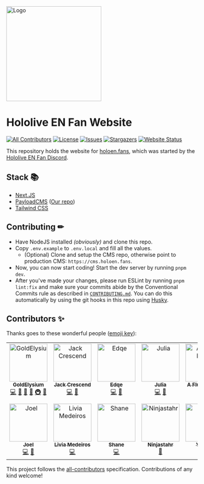 <!-- markdownlint-disable -->
<img src="https://holoen.fans/img/logo.png" alt="Logo" width="250" />
<!-- markdownlint-restore -->

# Hololive EN Fan Website

[![All Contributors](https://img.shields.io/github/all-contributors/GoldElysium/hefs-website?style=flat-square)](#contributors-)
[![License](https://img.shields.io/github/license/GoldElysium/hefs-website?style=flat-square)](https://github.com/GoldElysium/hefs-website/blob/master/LICENSE)
[![Issues](https://img.shields.io/github/issues/GoldElysium/hefs-website?style=flat-square)](https://github.com/GoldElysium/hefs-website/issues)
[![Stargazers](https://img.shields.io/github/stars/GoldElysium/hefs-website?style=flat-square)](https://github.com/GoldElysium/hefs-website/stargazers)
[![Website Status](https://img.shields.io/website?style=flat-square&url=https%3A%2F%2Fholoen.fans)](https://holoen.fans)

This repository holds the website for [holoen.fans](https://holoen.fans), which was started by the [Hololive EN Fan Discord](https://discord.gg/holoenfans).

## Stack 📚

* [Next.JS](https://nextjs.org)
* [PayloadCMS](https://payloadcms.com/) ([Our repo](https://github.com/HoloENFans/hef-website-cms))
* [Tailwind CSS](https://tailwindcss.com/)

## Contributing ✏

* Have NodeJS installed *(obviously)* and clone this repo.
* Copy `.env.example` to `.env.local` and fill all the values.
  * (Optional) Clone and setup the CMS repo, otherwise point to production CMS: `https://cms.holoen.fans`.
* Now, you can now start coding! Start the dev server by running `pnpm dev`.
* After you've made your changes, please run ESLint by running `pnpm lint:fix` and make sure your commits abide by the Conventional Commits rule as described in [`CONTRIBUTING.md`](https://github.com/GoldElysium/hefs-website/blob/master/CONTRIBUTING.md). You can do this automatically by using the git hooks in this repo using [Husky](https://github.com/typicode/husky).

## Contributors ✨

Thanks goes to these wonderful people ([emoji key](https://allcontributors.org/docs/en/emoji-key)):

<!-- ALL-CONTRIBUTORS-LIST:START - Do not remove or modify this section -->
<!-- prettier-ignore-start -->
<!-- markdownlint-disable -->
<table>
  <tbody>
    <tr>
      <td align="center" valign="top" width="14.28%"><a href="https://discord.gg/HoloRes"><img src="https://avatars.githubusercontent.com/u/48455312?v=4?s=100" width="100px;" alt="GoldElysium"/><br /><sub><b>GoldElysium</b></sub></a><br /><a href="https://github.com/GoldElysium/hef-website/commits?author=GoldElysium" title="Code">💻</a> <a href="https://github.com/GoldElysium/hef-website/commits?author=GoldElysium" title="Documentation">📖</a> <a href="#design-GoldElysium" title="Design">🎨</a> <a href="#maintenance-GoldElysium" title="Maintenance">🚧</a> <a href="#infra-GoldElysium" title="Infrastructure (Hosting, Build-Tools, etc)">🚇</a> <a href="https://github.com/GoldElysium/hef-website/pulls?q=is%3Apr+reviewed-by%3AGoldElysium" title="Reviewed Pull Requests">👀</a></td>
      <td align="center" valign="top" width="14.28%"><a href="https://github.com/JackCrescend"><img src="https://avatars.githubusercontent.com/u/33298232?v=4?s=100" width="100px;" alt="Jack Crescend"/><br /><sub><b>Jack Crescend</b></sub></a><br /><a href="https://github.com/GoldElysium/hef-website/commits?author=JackCrescend" title="Code">💻</a> <a href="#design-JackCrescend" title="Design">🎨</a></td>
      <td align="center" valign="top" width="14.28%"><a href="https://edqe.me/"><img src="https://avatars.githubusercontent.com/u/34704796?v=4?s=100" width="100px;" alt="Edqe"/><br /><sub><b>Edqe</b></sub></a><br /><a href="https://github.com/GoldElysium/hef-website/commits?author=Edqe14" title="Code">💻</a> <a href="https://github.com/GoldElysium/hef-website/commits?author=Edqe14" title="Documentation">📖</a></td>
      <td align="center" valign="top" width="14.28%"><a href="https://github.com/K4rakara"><img src="https://avatars.githubusercontent.com/u/40474474?v=4?s=100" width="100px;" alt="Julia"/><br /><sub><b>Julia</b></sub></a><br /><a href="https://github.com/GoldElysium/hef-website/commits?author=K4rakara" title="Code">💻</a> <a href="#design-K4rakara" title="Design">🎨</a></td>
      <td align="center" valign="top" width="14.28%"><a href="https://github.com/koleare"><img src="https://avatars.githubusercontent.com/u/84549008?v=4?s=100" width="100px;" alt="A Fluffy Koala"/><br /><sub><b>A Fluffy Koala</b></sub></a><br /><a href="https://github.com/GoldElysium/hef-website/commits?author=koleare" title="Code">💻</a></td>
      <td align="center" valign="top" width="14.28%"><a href="https://github.com/Toranteru"><img src="https://avatars.githubusercontent.com/u/102710095?v=4?s=100" width="100px;" alt="Toranteru"/><br /><sub><b>Toranteru</b></sub></a><br /><a href="https://github.com/GoldElysium/hef-website/commits?author=Toranteru" title="Code">💻</a></td>
      <td align="center" valign="top" width="14.28%"><a href="https://renovate.whitesourcesoftware.com/"><img src="https://avatars.githubusercontent.com/u/25180681?v=4?s=100" width="100px;" alt="WhiteSource Renovate"/><br /><sub><b>WhiteSource Renovate</b></sub></a><br /><a href="#maintenance-renovate-bot" title="Maintenance">🚧</a></td>
    </tr>
    <tr>
      <td align="center" valign="top" width="14.28%"><a href="https://github.com/waylaidwanderer"><img src="https://avatars.githubusercontent.com/u/2882110?v=4?s=100" width="100px;" alt="Joel"/><br /><sub><b>Joel</b></sub></a><br /><a href="https://github.com/GoldElysium/hef-website/commits?author=waylaidwanderer" title="Code">💻</a> <a href="#design-waylaidwanderer" title="Design">🎨</a></td>
      <td align="center" valign="top" width="14.28%"><a href="https://github.com/LiviaMedeiros"><img src="https://avatars.githubusercontent.com/u/74449973?v=4?s=100" width="100px;" alt="Livia Medeiros"/><br /><sub><b>Livia Medeiros</b></sub></a><br /><a href="https://github.com/GoldElysium/hef-website/commits?author=LiviaMedeiros" title="Code">💻</a></td>
      <td align="center" valign="top" width="14.28%"><a href="https://kbot.ca/"><img src="https://avatars.githubusercontent.com/u/13106700?v=4?s=100" width="100px;" alt="Shane"/><br /><sub><b>Shane</b></sub></a><br /><a href="https://github.com/GoldElysium/hef-website/commits?author=killbasa" title="Code">💻</a></td>
      <td align="center" valign="top" width="14.28%"><a href="https://github.com/Ninjastahr"><img src="https://avatars.githubusercontent.com/u/10507354?v=4?s=100" width="100px;" alt="Ninjastahr"/><br /><sub><b>Ninjastahr</b></sub></a><br /><a href="https://github.com/GoldElysium/hef-website/issues?q=author%3ANinjastahr" title="Bug reports">🐛</a></td>
      <td align="center" valign="top" width="14.28%"><a href="https://github.com/Yagato"><img src="https://avatars.githubusercontent.com/u/35155190?v=4?s=100" width="100px;" alt="Yagato"/><br /><sub><b>Yagato</b></sub></a><br /><a href="#content-Yagato" title="Content">🖋</a></td>
      <td align="center" valign="top" width="14.28%"><a href="https://github.com/apps/renovate"><img src="https://avatars.githubusercontent.com/in/2740?v=4?s=100" width="100px;" alt="renovate[bot]"/><br /><sub><b>renovate[bot]</b></sub></a><br /><a href="#maintenance-renovate[bot]" title="Maintenance">🚧</a> <a href="#tool-renovate[bot]" title="Tools">🔧</a></td>
      <td align="center" valign="top" width="14.28%"><a href="https://github.com/apps/allcontributors"><img src="https://avatars.githubusercontent.com/in/23186?v=4?s=100" width="100px;" alt="allcontributors[bot]"/><br /><sub><b>allcontributors[bot]</b></sub></a><br /><a href="#tool-allcontributors[bot]" title="Tools">🔧</a></td>
    </tr>
  </tbody>
</table>

<!-- markdownlint-restore -->
<!-- prettier-ignore-end -->

<!-- ALL-CONTRIBUTORS-LIST:END -->

This project follows the [all-contributors](https://github.com/all-contributors/all-contributors) specification. Contributions of any kind welcome!

